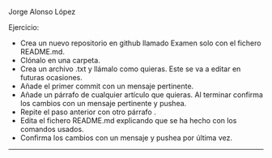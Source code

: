 
Jorge Alonso López

Ejercicio:
- Crea un nuevo repositorio en github llamado Examen solo con el fichero README.md.
- Clónalo en una carpeta.
- Crea un archivo .txt y llámalo como quieras. Este se va a editar en futuras ocasiones.
- Añade el primer commit con un mensaje pertinente.
- Añade un párrafo de cualquier artículo que quieras. Al terminar confirma los cambios con un mensaje pertinente y pushea.
- Repite el paso anterior con otro párrafo .
- Edita el fichero README.md explicando que se ha hecho con los comandos usados.
- Confirma los cambios con un mensaje y pushea por última vez.

------------------------------------------------------
